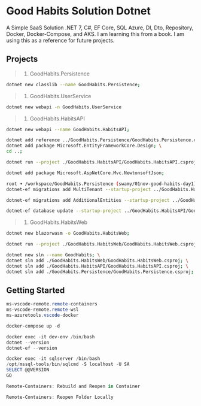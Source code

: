 # Good Habits Solution Dotnet

A Simple SaaS Solution .NET 7, C#, EF Core, SQL Azure, DI, Dto, Repository, Docker, Docker-Compose, and AKS. I am learning this from a book. I am using this as a reference for future projects.

## Projects

> 1. GoodHabits.Persistence

```bash
dotnet new classlib --name GoodHabits.Persistence;
```

> 1. GoodHabits.UserService

```bash
dotnet new webapi -n GoodHabits.UserService
```

> 1. GoodHabits.HabitsAPI

```bash
dotnet new webapi --name GoodHabits.HabitsAPI;

dotnet add reference ../GoodHabits.Persistence/GoodHabits.Persistence.csproj; \
dotnet add package Microsoft.EntityFrameworkCore.Design; \
cd ..;

dotnet run --project ./GoodHabits.HabitsAPI/GoodHabits.HabitsAPI.csproj

dotnet add package Microsoft.AspNetCore.Mvc.NewtonsoftJson;

root ➜ /workspace/GoodHabits.Persistence (swamy/01nov-good-habits-day1)>
dotnet-ef migrations add MultiTenant --startup-project ../GoodHabits.HabitsAPI/GoodHabits.HabitsAPI.csproj

dotnet-ef migrations add AdditionalEntities --startup-project ../GoodHabits.HabitsAPI/GoodHabits.HabitsAPI.csproj

dotnet-ef database update --startup-project ../GoodHabits.HabitsAPI/GoodHabits.HabitsAPI.csproj
```

> 1. GoodHabits.HabitsWeb

```bash
dotnet new blazorwasm -o GoodHabits.HabitsWeb;

dotnet run --project ./GoodHabits.HabitsWeb/GoodHabits.HabitsWeb.csproj
```

```bash
dotnet new sln --name GoodHabits; \
dotnet sln add ./GoodHabits.HabitsWeb/GoodHabits.HabitsWeb.csproj; \
dotnet sln add ./GoodHabits.HabitsAPI/GoodHabits.HabitsAPI.csproj; \
dotnet sln add ./GoodHabits.Persistence/GoodHabits.Persistence.csproj;
```

## Getting Started

```powershell
ms-vscode-remote.remote-containers
ms-vscode-remote.remote-wsl
ms-azuretools.vscode-docker

docker-compose up -d

docker exec -it dev-env /bin/bash
dotnet --version
dotnet-ef --version

docker exec -it sqlserver /bin/bash
/opt/mssql-tools/bin/sqlcmd -S localhost -U SA
SELECT @@VERSION
GO

Remote-Containers: Rebuild and Reopen in Container

Remote-Containers: Reopen Folder Locally
```
